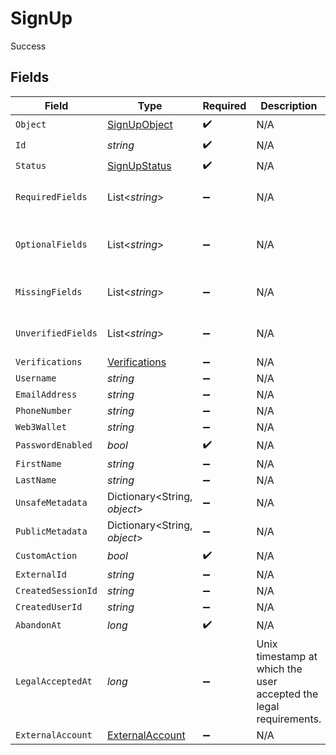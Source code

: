 # SignUp

Success


## Fields

| Field                                                              | Type                                                               | Required                                                           | Description                                                        | Example                                                            |
| ------------------------------------------------------------------ | ------------------------------------------------------------------ | ------------------------------------------------------------------ | ------------------------------------------------------------------ | ------------------------------------------------------------------ |
| `Object`                                                           | [SignUpObject](../../Models/Components/SignUpObject.md)            | :heavy_check_mark:                                                 | N/A                                                                | sign_up_attempt                                                    |
| `Id`                                                               | *string*                                                           | :heavy_check_mark:                                                 | N/A                                                                | signup_1234567890abcdef                                            |
| `Status`                                                           | [SignUpStatus](../../Models/Components/SignUpStatus.md)            | :heavy_check_mark:                                                 | N/A                                                                | complete                                                           |
| `RequiredFields`                                                   | List<*string*>                                                     | :heavy_minus_sign:                                                 | N/A                                                                | [<br/>"email_address"<br/>]                                        |
| `OptionalFields`                                                   | List<*string*>                                                     | :heavy_minus_sign:                                                 | N/A                                                                | [<br/>"first_name",<br/>"last_name"<br/>]                          |
| `MissingFields`                                                    | List<*string*>                                                     | :heavy_minus_sign:                                                 | N/A                                                                | [<br/>"phone_number"<br/>]                                         |
| `UnverifiedFields`                                                 | List<*string*>                                                     | :heavy_minus_sign:                                                 | N/A                                                                | [<br/>"email_address"<br/>]                                        |
| `Verifications`                                                    | [Verifications](../../Models/Components/Verifications.md)          | :heavy_minus_sign:                                                 | N/A                                                                |                                                                    |
| `Username`                                                         | *string*                                                           | :heavy_minus_sign:                                                 | N/A                                                                | user_123456                                                        |
| `EmailAddress`                                                     | *string*                                                           | :heavy_minus_sign:                                                 | N/A                                                                | user@example.com                                                   |
| `PhoneNumber`                                                      | *string*                                                           | :heavy_minus_sign:                                                 | N/A                                                                | +1234567890                                                        |
| `Web3Wallet`                                                       | *string*                                                           | :heavy_minus_sign:                                                 | N/A                                                                | 0x1234567890abcdef1234567890abcdef12345678                         |
| `PasswordEnabled`                                                  | *bool*                                                             | :heavy_check_mark:                                                 | N/A                                                                | true                                                               |
| `FirstName`                                                        | *string*                                                           | :heavy_minus_sign:                                                 | N/A                                                                | John                                                               |
| `LastName`                                                         | *string*                                                           | :heavy_minus_sign:                                                 | N/A                                                                | Doe                                                                |
| `UnsafeMetadata`                                                   | Dictionary<String, *object*>                                       | :heavy_minus_sign:                                                 | N/A                                                                |                                                                    |
| `PublicMetadata`                                                   | Dictionary<String, *object*>                                       | :heavy_minus_sign:                                                 | N/A                                                                |                                                                    |
| `CustomAction`                                                     | *bool*                                                             | :heavy_check_mark:                                                 | N/A                                                                | false                                                              |
| `ExternalId`                                                       | *string*                                                           | :heavy_minus_sign:                                                 | N/A                                                                | ext_id_7890abcdef123456                                            |
| `CreatedSessionId`                                                 | *string*                                                           | :heavy_minus_sign:                                                 | N/A                                                                | sess_1234567890abcdef                                              |
| `CreatedUserId`                                                    | *string*                                                           | :heavy_minus_sign:                                                 | N/A                                                                | user_1234567890abcdef                                              |
| `AbandonAt`                                                        | *long*                                                             | :heavy_check_mark:                                                 | N/A                                                                | 1609459200                                                         |
| `LegalAcceptedAt`                                                  | *long*                                                             | :heavy_minus_sign:                                                 | Unix timestamp at which the user accepted the legal requirements.<br/> | 1700690400000                                                      |
| `ExternalAccount`                                                  | [ExternalAccount](../../Models/Components/ExternalAccount.md)      | :heavy_minus_sign:                                                 | N/A                                                                |                                                                    |